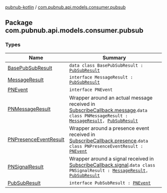 [pubnub-kotlin](../index.md) / [com.pubnub.api.models.consumer.pubsub](./index.md)

## Package com.pubnub.api.models.consumer.pubsub

### Types

| Name | Summary |
|---|---|
| [BasePubSubResult](-base-pub-sub-result/index.md) | `data class BasePubSubResult : `[`PubSubResult`](-pub-sub-result/index.md) |
| [MessageResult](-message-result/index.md) | `interface MessageResult : `[`PubSubResult`](-pub-sub-result/index.md) |
| [PNEvent](-p-n-event.md) | `interface PNEvent` |
| [PNMessageResult](-p-n-message-result/index.md) | Wrapper around an actual message received in [SubscribeCallback.message](../com.pubnub.api.callbacks/-subscribe-callback/message.md).`data class PNMessageResult : `[`MessageResult`](-message-result/index.md)`, `[`PubSubResult`](-pub-sub-result/index.md) |
| [PNPresenceEventResult](-p-n-presence-event-result/index.md) | Wrapper around a presence event received in [SubscribeCallback.presence](../com.pubnub.api.callbacks/-subscribe-callback/presence.md).`data class PNPresenceEventResult : `[`PNEvent`](-p-n-event.md) |
| [PNSignalResult](-p-n-signal-result/index.md) | Wrapper around a signal received in [SubscribeCallback.signal](../com.pubnub.api.callbacks/-subscribe-callback/signal.md).`data class PNSignalResult : `[`MessageResult`](-message-result/index.md)`, `[`PubSubResult`](-pub-sub-result/index.md) |
| [PubSubResult](-pub-sub-result/index.md) | `interface PubSubResult : `[`PNEvent`](-p-n-event.md) |
